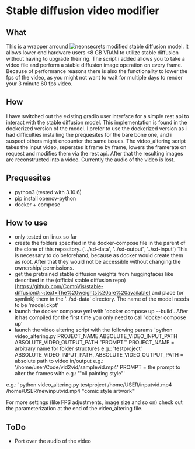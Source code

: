 # Stable diffusion video modifier

## What 
This is a wrapper arround ![neonsecrets modified stable diffusion model](https://github.com/neonsecret/stable-diffusion). It allows lower end hardware users <8 GB VRAM to utilize stable diffusion without having to upgrade their rig. The script i added allows you to take a video file and perform a stable diffusion image operation on every frame. Because of performance reasons there is also the functionality to lower the fps of the video, as you might not want to wait for multiple days to render your 3 minute 60 fps video. 

## How
I have switched out the existing gradio user interface for a simple rest api to interact with the stable diffusion model. This implementation is found in the dockerized version of the model. I prefer to use the dockerized version as i had difficulties installing the prequesites for the bare bone one, and i suspect others might encounter the same issues. The video_altering script takes the input video, seperates it frame by frame, lowers the framerate on request and modifies them via the rest api. After that the resulting images are reconstructed into a video. Currently the audio of the video is lost.

## Prequesites

- python3 (tested with 3.10.6)
- pip install opencv-python
- docker + compose

## How to use

- only tested on linux so far
- create the folders specified in the docker-compose file in the parent of the clone of this repository. ('../sd-data', '../sd-output', '../sd-input')
This is necessary to do beforehand, because as docker would create them as root. After that they would not be accessible without changing the ownership/ permissions.
- get the pretrained stable diffusion weights from huggingfaces like described in the (official stable diffusion repo)[https://github.com/CompVis/stable-diffusion#:~:text=The%20weights%20are%20available] and place (or symlink) them in the '../sd-data' directory. The name of the model needs to be 'model.ckpt'
- launch the docker compose yml with 'docker compose up --build'. After it has compiled for the first time you only need to call 'docker compose up'
- launch the video altering script with the following params
'python video_altering.py PROJECT_NAME ABSOLUTE_VIDEO_INPUT_PATH ABSOLUTE_VIDEO_OUTPUT_PATH "PROMPT"'
PROJECT_NAME = arbitrary name for folder structures e.g.: 'testproject'
ABSOLUTE_VIDEO_INPUT_PATH, ABSOLUTE_VIDEO_OUTPUT_PATH = absolute path to video in/output e.g.: '/home/user/Code/vid2vid/samplevid.mp4'
PROMPT = the prompt to alter the frames with e.g.: '"oil painting style"'

e.g.:
'python video_altering.py testproject /home/USER/inputvid.mp4 /home/USER/newinputvid.mp4 "comic style artwork"'

For more settings (like FPS adjustments, image size and so on) check out the parameterization at the end of the video_altering file.

## ToDo
- Port over the audio of the video
